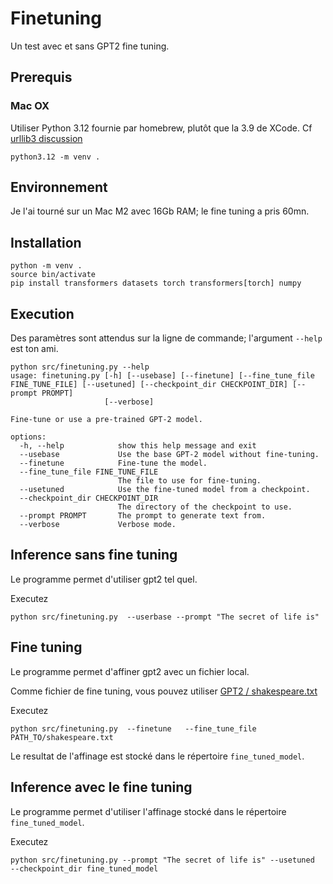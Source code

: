 # Finetuning

Un test avec et sans GPT2 fine tuning.


## Prerequis

### Mac OX
Utiliser Python 3.12 fournie par homebrew, plutôt que la 3.9 de XCode. Cf [urllib3 discussion](https://github.com/urllib3/urllib3/issues/3020)
```
python3.12 -m venv .
```

## Environnement

Je l'ai tourné sur un Mac M2 avec 16Gb RAM; le fine tuning a pris 60mn.

## Installation

```
python -m venv .
source bin/activate
pip install transformers datasets torch transformers[torch] numpy
```

## Execution
Des paramètres sont attendus sur la ligne de commande; l'argument `--help` est ton ami.
```
python src/finetuning.py --help
usage: finetuning.py [-h] [--usebase] [--finetune] [--fine_tune_file FINE_TUNE_FILE] [--usetuned] [--checkpoint_dir CHECKPOINT_DIR] [--prompt PROMPT]
                     [--verbose]

Fine-tune or use a pre-trained GPT-2 model.

options:
  -h, --help            show this help message and exit
  --usebase             Use the base GPT-2 model without fine-tuning.
  --finetune            Fine-tune the model.
  --fine_tune_file FINE_TUNE_FILE
                        The file to use for fine-tuning.
  --usetuned            Use the fine-tuned model from a checkpoint.
  --checkpoint_dir CHECKPOINT_DIR
                        The directory of the checkpoint to use.
  --prompt PROMPT       The prompt to generate text from.
  --verbose             Verbose mode.
```

## Inference sans fine tuning

Le programme permet d'utiliser gpt2 tel quel.

Executez
```
python src/finetuning.py  --userbase --prompt "The secret of life is"
```

## Fine tuning

Le programme permet d'affiner gpt2 avec un fichier local.

Comme fichier de fine tuning,  vous pouvez utiliser [GPT2 / shakespeare.txt](https://github.com/Paperspace/gpt-2/blob/master/shakespeare.txt)

Executez
```
python src/finetuning.py  --finetune   --fine_tune_file PATH_TO/shakespeare.txt
```

Le resultat de l'affinage est stocké dans le répertoire `fine_tuned_model`.

## Inference avec le fine tuning

Le programme permet d'utiliser l'affinage stocké dans le répertoire `fine_tuned_model`.


Executez
```
python src/finetuning.py --prompt "The secret of life is" --usetuned   --checkpoint_dir fine_tuned_model
```

